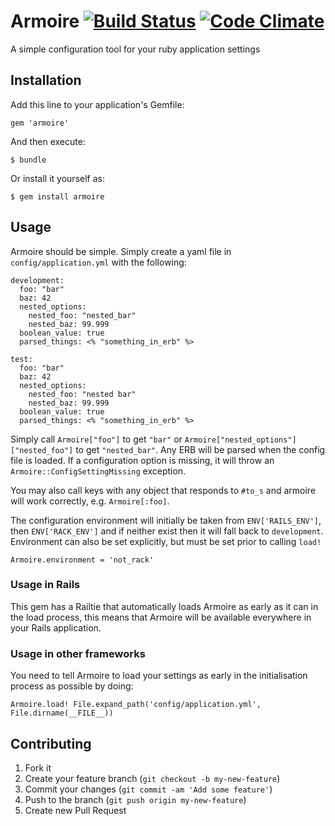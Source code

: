 # Armoire [![Build Status](https://travis-ci.org/mikespokefire/armoire.png?branch=master)](https://travis-ci.org/mikespokefire/armoire) [![Code Climate](https://codeclimate.com/github/mikespokefire/armoire.png)](https://codeclimate.com/github/mikespokefire/armoire)

A simple configuration tool for your ruby application settings

## Installation

Add this line to your application's Gemfile:

    gem 'armoire'

And then execute:

    $ bundle

Or install it yourself as:

    $ gem install armoire

## Usage

Armoire should be simple. Simply create a yaml file in `config/application.yml` with the following:

    development:
      foo: "bar"
      baz: 42
      nested_options:
        nested_foo: "nested_bar"
        nested_baz: 99.999
      boolean_value: true
      parsed_things: <% "something_in_erb" %>

    test:
      foo: "bar"
      baz: 42
      nested_options:
        nested_foo: "nested bar"
        nested_baz: 99.999
      boolean_value: true
      parsed_things: <% "something_in_erb" %>

Simply call `Armoire["foo"]` to get `"bar"` or `Armoire["nested_options"]["nested_foo"]` to get `"nested_bar"`. Any ERB will be parsed when the config file is loaded. If a configuration option is missing, it will throw an `Armoire::ConfigSettingMissing` exception.

You may also call keys with any object that responds to `#to_s` and armoire will work correctly, e.g. `Armoire[:foo]`.

The configuration environment will initially be taken from `ENV['RAILS_ENV']`, then `ENV['RACK_ENV']` and if neither exist then it will fall back to `development`.  Environment can also be set explicitly, but must be set prior to calling `load!`

    Armoire.environment = 'not_rack'

### Usage in Rails

This gem has a Railtie that automatically loads Armoire as early as it can in the load process, this means that Armoire will be available everywhere in your Rails application.

### Usage in other frameworks

You need to tell Armoire to load your settings as early in the initialisation process as possible by doing:

    Armoire.load! File.expand_path('config/application.yml', File.dirname(__FILE__))

## Contributing

1. Fork it
2. Create your feature branch (`git checkout -b my-new-feature`)
3. Commit your changes (`git commit -am 'Add some feature'`)
4. Push to the branch (`git push origin my-new-feature`)
5. Create new Pull Request
